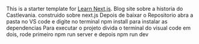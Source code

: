 This is a starter template for [Learn Next.js](https://nextjs.org/learn).
Blog site sobre a historia do Castlevania. construido sobre next.js
Depois de baixar o Repositorio abra a pasta no VS code e digite no terminal npm install para instalar as dependencias
Para executar o projeto divida o terminal do visual code em dois, rode primeiro npm run server e depois npm run dev
